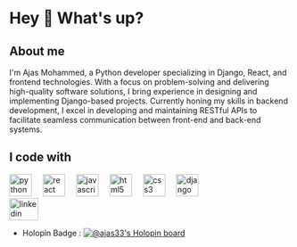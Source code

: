 <h1 align="left">Hey 👋 What's up?</h1>

<h2 align="left">About me</h2>

<p align="left">I'm Ajas Mohammed, a Python developer specializing in Django, React, and frontend technologies. With a focus on problem-solving and delivering high-quality software solutions, I bring experience in designing and implementing Django-based projects. Currently honing my skills in backend development, I excel in developing and maintaining RESTful APIs to facilitate seamless communication between front-end and back-end systems.</p>

<h2 align="left">I code with</h2>

<div align="left">
  <img src="https://cdn.jsdelivr.net/gh/devicons/devicon/icons/python/python-original.svg" height="40" alt="python logo"  />
  <img width="12" />
  <img src="https://cdn.jsdelivr.net/gh/devicons/devicon/icons/react/react-original.svg" height="40" alt="react logo"  />
  <img width="12" />
  <img src="https://cdn.jsdelivr.net/gh/devicons/devicon/icons/javascript/javascript-original.svg" height="40" alt="javascript logo"  />
  <img width="12" />
  <img src="https://cdn.jsdelivr.net/gh/devicons/devicon/icons/html5/html5-original.svg" height="40" alt="html5 logo"  />
  <img width="12" />
  <img src="https://cdn.jsdelivr.net/gh/devicons/devicon/icons/css3/css3-original.svg" height="40" alt="css3 logo"  />
  <img width="12" />
  <img src="https://cdn.jsdelivr.net/gh/devicons/devicon/icons/django/django-plain.svg" height="40" alt="django logo"  />
</div>

<div align="left">
  <img src="https://raw.githubusercontent.com/maurodesouza/profile-readme-generator/master/src/assets/icons/social/linkedin/default.svg" width="52" height="40" alt="linkedin logo"  />
</div>

- Holopin Badge : [![@ajas33's Holopin board](https://holopin.me/ajas33)](https://holopin.io/@ajas33)
